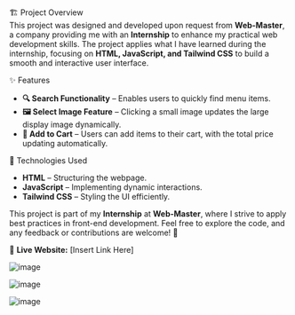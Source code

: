 🏗️ Project Overview  
This project was designed and developed upon request from **Web-Master**, a company providing me with an **Internship** to enhance my practical web development skills. The project applies what I have learned during the internship, focusing on **HTML, JavaScript, and Tailwind CSS** to build a smooth and interactive user interface.  

✨ Features  
- **🔍 Search Functionality** – Enables users to quickly find menu items.  
- **🖼️ Select Image Feature** – Clicking a small image updates the large display image dynamically.  
- **🛒 Add to Cart** – Users can add items to their cart, with the total price updating automatically.  

🚀 Technologies Used  
- **HTML** – Structuring the webpage.  
- **JavaScript** – Implementing dynamic interactions.  
- **Tailwind CSS** – Styling the UI efficiently.  

This project is part of my **Internship** at **Web-Master**, where I strive to apply best practices in front-end development. Feel free to explore the code, and any feedback or contributions are welcome! 🚀  

🔗 **Live Website:** [Insert Link Here]  

![image](https://github.com/user-attachments/assets/5f60c4ad-74f9-4fe5-a791-22d79637227f)

![image](https://github.com/user-attachments/assets/53ea5947-b3eb-4865-854f-437f63c2177d)

![image](https://github.com/user-attachments/assets/c6c161d4-3e99-49f1-af20-51567e76ecc2)
